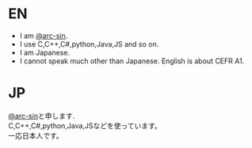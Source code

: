 # EN
- I am [@arc-sin](https://github.com/arc-sin).  
- I use C,C++,C#,python,Java,JS and so on.  
- I am Japanese.  
- I cannot speak much other than Japanese.  English is about CEFR A1.  
# JP
[@arc-sin](https://github.com/arc-sin)と申します.  
C,C++,C#,python,Java,JSなどを使っています。  
一応日本人です。  
